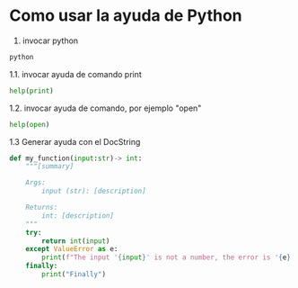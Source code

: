# Como usar la ayuda de Python

1. invocar python

```bash
python
```

1.1. invocar ayuda de comando print

```python
help(print)
```

1.2. invocar ayuda de comando, por ejemplo "open"

```python
help(open)
```

1.3 Generar ayuda con el DocString

```python
def my_function(input:str)-> int:
    """[summary]

    Args:
        input (str): [description]

    Returns:
        int: [description]
    """
    try:
        return int(input)
    except ValueError as e:
        print(f"The input '{input}' is not a number, the error is '{e}'")
    finally:
        print("Finally")
```

